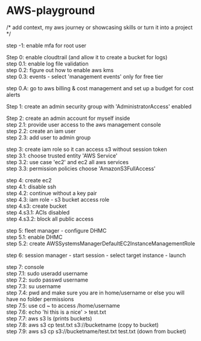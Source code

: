 # AWS-playground 

/* add context, my aws journey or showcasing skills or turn it into a project */     

step -1: enable mfa for root user 

Step 0: enable cloudtrail (and allow it to create a bucket for logs)
<br>step 0.1: enable log file validation 
<br>step 0.2: figure out how to enable aws kms
<br>step 0.3: events - select 'management events' only for free tier

step 0.A: go to aws billing & cost management and set up a budget for cost alerts

Step 1: create an admin security group with 'AdministratorAccess' enabled

Step 2: create an admin account for myself inside 
<br>step 2.1: provide user access to the aws management console
<br>step 2.2: create an iam user
<br>step 2.3: add user to admin group

step 3: create iam role so it can access s3 without session token
<br>step 3.1: choose trusted entity 'AWS Service'
<br>step 3.2: use case 'ec2' and ec2 all aws services
<br>step 3.3: permission policies choose 'AmazonS3FullAccess'

step 4: create ec2
<br>step 4.1: disable ssh
<br>step 4.2: continue without a key pair
<br>step 4.3: iam role - s3 bucket access role 
<br>step 4.s3: create bucket
<br>step 4.s3.1: ACls disabled
<br>step 4.s3.2: block all public access

step 5: fleet manager - configure DHMC
<br>step 5.1: enable DHMC
<br>step 5.2: create AWSSystemsManagerDefaultEC2InstanceManagementRole

step 6: session manager - start session - select target instance - launch

step 7: console
<br>step 7.1: sudo useradd username
<br>step 7.2: sudo passwd username
<br>step 7.3: su username
<br>step 7.4: pwd and make sure you are in home/username or else you will have no folder permissions
<br>step 7.5: use cd ~ to access /home/username
<br>step 7.6: echo 'hi this is a nice' > test.txt
<br>step 7.7: aws s3 ls (prints buckets)
<br>step 7.8: aws s3 cp test.txt s3://bucketname   (copy to bucket)
<br>step 7.9: aws s3 cp s3://bucketname/test.txt test.txt   (down from bucket)

